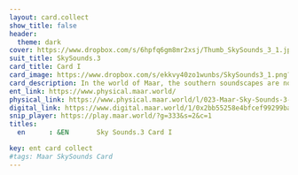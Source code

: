 ```yaml
---
layout: card.collect
show_title: false
header:
  theme: dark
cover: https://www.dropbox.com/s/6hpfq6gm8mr2xsj/Thumb_SkySounds_3_1.jpg?raw=1
suit_title: SkySounds.3
card_title: Card I
card_image: https://www.dropbox.com/s/ekkvy40zo1wunbs/SkySounds3_1.png?raw=1
card_description: In the world of Maar, the southern soundscapes are not only heard but felt, a blue that permeates the air and speaks to the soul. The melodies and rhythms are born from the earth and the sky, shaped by the winds and the water, and nourished by the sun's energy. These soundscapes are not just a source of entertainment, but a reflection of the natural world and a reminder of our place within it. The preservation of these soundscapes is not just an act of cultural preservation, but a recognition of the interconnectedness of all things and the impact our actions have on the natural world. The jazz-influenced melodies and rhythms that emerge from these soundscapes serve as a reminder of the beauty and complexity of the natural world. 
ent_link: https://www.physical.maar.world/
physical_link: https://www.physical.maar.world/l/023-Maar-Sky-Sounds-3-Card-I
digital_link: https://www.digital.maar.world/1/0x2bb55258e4bfcef99299baec1188b80a75fa2d48/23
snip_player: https://play.maar.world/?g=333&s=2&c=1
titles:
  en      : &EN       Sky Sounds.3 Card I

key: ent card collect
#tags: Maar SkySounds Card
---
```

